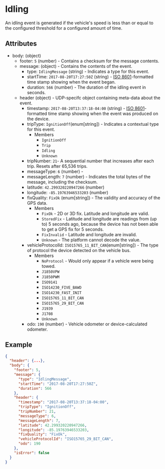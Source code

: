 # Idling
An idling event is generated if the vehicle's speed is less than or equal to the configured threshold for a configured amount of time.

## Attributes
- body: (object)
  - footer: `5` (number) - Contains a checksum for the message contents.
  - message: (object) - Contains the contents of the event.
    - type: `IdlingMessage` (string) - Indicates a type for this event.
    - startTime: `2017-08-20T17:27:50Z` (string) - [ISO 8601](https://en.wikipedia.org/wiki/ISO_8601)-formatted time stamp showing when the event began.
    - duration: `566` (number) - The duration of the idling event in seconds.
  - header (object) - UDP-specifc object containing meta-data about the event.
    - timestamp: `2017-08-20T13:37:18-04:00` (string) - [ISO 8601](https://en.wikipedia.org/wiki/ISO_8601)-formatted time stamp showing when the event was produced on the device.
    - tripType: `IgnitionOff`(enum[string]) - Indicates a contextual type for this event.
      - Members
        - `IgnitionOff`
        - `Trip`
        - `Idling`
        - `Unknown`
    - tripNumber: `21`- A sequential number that increases after each trip. Resets after 65,536 trips.
    - messageType: `6` (number) - 
    - messageLength: `7` (number) - Indicates the total bytes of the message, including the checksum.
    - latitude: `42.299320220947266` (number)
    - longitude: `-85.19763946533203` (number)
    - fixQuality: `FixOk` (enum[string]) - The validity and accuracy of the GPS data.
      - Members
        - `FixOk` - 2D or 3D fix. Latitude and longitude are valid.
        - `StoredFix` - Latitude and longitude are readings from (up to) 5 seconds ago, because the device has not been able to get a GPS fix for 5 seconds.
        - `FixInvalid` - Latitude and longitude are invalid.
        - `Unknown` - The platform cannot decode the value.
    - vehicleProtocolId: `ISO15765_11_BIT_CAN`(enum[string]) - The type of protocol the device detected on the vehicle bus.
      - Members
        - `NoProtocol` - Would only appear if a vehicle were being towed. 
        - `J1850VPW`
        - `J1850PWM`
        - `ISO9141`
        - `ISO14230_FIVE_BAWD`
        - `ISO14230_FAST_INIT`
        - `ISO15765_11_BIT_CAN`
        - `ISO15765_29_BIT_CAN`
        - `J1939`
        - `J1708`
        - `Unknown`
    - odo: `190` (number) - Vehicle odometer or device-calculated odometer.

## Example

```json
{
  "header": {...},
  "body": {
    "footer": 5,
    "message": {
      "type": "IdlingMessage",
      "startTime": "2017-08-20T17:27:50Z",
      "duration": 566
    },
    "header": {
      "timestamp": "2017-08-20T13:37:18-04:00",
      "tripType": "IgnitionOff",
      "tripNumber": 21,
      "messageType": 6,
      "messageLength": 7,
      "latitude": 42.299320220947266,
      "longitude": -85.19763946533203,
      "fixQuality": "FixOk",
      "vehicleProtocolId": "ISO15765_29_BIT_CAN",
      "odo": 190
    },
    "isError": false
  }
}
```
